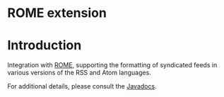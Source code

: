 ROME extension
==============

Introduction
============

Integration with
[ROME](https://rome.dev.java.net/),
supporting the formatting of syndicated feeds in various versions of the
RSS and Atom languages.

For additional details, please consult the
[Javadocs](http://restlet.org/learn/javadocs/2.0/jse/ext/org/restlet/ext/rome/package-summary.html).

